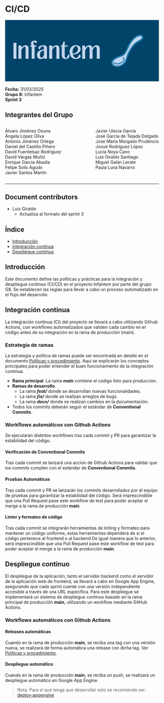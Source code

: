 # CI/CD

![Portada](../../images/Infantem.png)


**Fecha:** 31/03/2025  
**Grupo 8:** Infantem  
**Sprint 3**

## Integrantes del Grupo
<div style="display: flex; justify-content: space-between; gap: 2px;">
  <div>
    <ul style="padding-left: 0; list-style: none;">
      <li>Álvaro Jiménez Osuna</li>
      <li>Ángela López Oliva</li>
      <li>Antonio Jiménez Ortega</li>
      <li>Daniel del Castillo Piñero</li>
      <li>David Fuentelsaz Rodríguez</li>
      <li>David Vargas Muñiz</li>
      <li>Enrique García Abadía</li>
      <li>Felipe Solís Agudo</li>
      <li>Javier Santos Martín</li>
    </ul>
  </div>

  <div>
    <ul style="padding-left: 0; list-style: none;">
    <li>Javier Ulecia García</li>
      <li>José García de Tejada Delgado</li>
      <li>Jose Maria Morgado Prudencio</li>
      <li>Josué Rodríguez López</li>
      <li>Lucía Noya Cano</li>
      <li>Luis Giraldo Santiago</li>
      <li>Miguel Galán Lerate</li>
      <li>Paula Luna Navarro</li>
    </ul>
  </div>
</div>

---

## Document contributors

- Luis Giraldo
  - Actualiza al formato del sprint 3

## Índice
- [Introducción](#introducción)
- [Integración continua](#integración-continua)
- [Despliegue continuo](#despliegue-continuo)

##  Introducción

Este documento define las políticas y prácticas para la integración y despliegue continuo (CI/CD) en el proyecto Infantem por parte del grupo G8. Se establecen las reglas para llevar a cabo un proceso automatizado en el flujo del desarrollo.

## Integración continua

La integración continua (CI) del proyecto se llevará a cabo utilizando Github Actions, con workflows automatizados que validen cada cambio en el código antes de su integración en la rama de producción (main).

### Estrategia de ramas

La estrategia y política de ramas puede ser encontrada en detalle en el documento [Políticas y procedimiento](../../docs_tools/policies/Políticas%20y%20procedimiento.md#política-de-ramas). Aquí se explicarán los conceptos principales para poder entender el buen funcionamiento de la integración continua.
- **Rama principal**. La rama ***main*** contiene el código listo para producción.
- **Ramas de desarrollo**.
  - La rama ***feat/*** donde se desarrollan nuevas funcionalidades.
  - La rama ***fix/*** donde se realizan arreglos de bugs.
  - La rama ***docs/*** donde se realizan cambios en la documentación.
- Todos los commits deberán seguir el estándar de **Conventional Commits**.

### Workflows automáticos con Github Actions
Se ejecutarán distintos workflows tras cada commit y PR para garantizar la estabilidad del código.

#### Verificación de Conventional Commits
Tras cada commit se lanzará una accion de Github Actions para validar que los commits cumplen con el estándar de **Conventional Commits**.

#### Pruebas Automáticas
Tras cada commit y PR se lanzarán los commits desarrollados por el equipo de pruebas para garantizar la estabilidad del código.
Será imprescindible que una Pull Request pase este workflow de test para poder aceptar el merge a la rama de producción **main**.


#### Linter y formateo de código
Tras cada commit se integrarán herramientas de linting y formateo para mantener un código uniforme, estas herramientas dependerá de si el código pertenece al frontend o al backend
De igual manera que lo anterior, será imprescindible que una Pull Request pase este workflow de test para poder aceptar el merge a la rama de producción **main**.


## Despliegue continuo

El despliegue de la aplicación, tanto el servidor backend como el servidor de la aplicación web de frontend, se llevará a cabo en Google App Engine, asegurando que cada sprint cuente con una versión independiente accesible a través de una URL específica.
Para este despliegue se implementará un sistema de despliegue continuo basado en la rama principal de producción **main**, utilizando un workflow mediante GitHub Actions.

### Workflows automáticos con Github Actions

#### Releases automáticas
Cuando en la rama de producción **main**, se reciba una tag con una versión nueva, se realizará de forma automática una release con dicha tag.
Ver [Políticas y procedimiento](../../docs_tools/policies/Políticas%20y%20procedimiento.md#política-de-versionado).

#### Despliegue automático
Cuando en la rama de producción **main**, se reciba un push, se realizará un despliegue automático en Google App Engine.

> Nota: Para el que tenga que desarrollar esto se recomienda ver: [deploy-appengine](https://github.com/google-github-actions/deploy-appengine)
